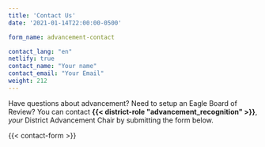 ```yaml
---
title: 'Contact Us'
date: '2021-01-14T22:00:00-0500'

form_name: advancement-contact

contact_lang: "en"
netlify: true
contact_name: "Your name"
contact_email: "Your Email"
weight: 212
---
```


Have questions about advancement? Need to setup an Eagle Board of Review? You can contact __{{< district-role "advancement_recognition" >}}__, _your_ District Advancement Chair by submitting the form below.

{{< contact-form >}}
